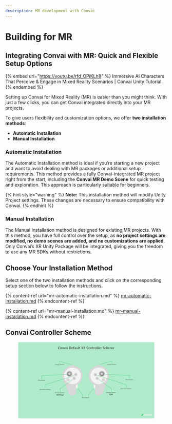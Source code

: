 ```yaml
---
description: MR development with Convai
---
```


# Building for MR

## Integrating Convai with MR: Quick and Flexible Setup Options

{% embed url="https://youtu.be/rfd_OPiKLh8" %}
Immersive AI Characters That Perceive & Engage in Mixed Reality Scenarios | Convai Unity Tutorial
{% endembed %}

Setting up Convai for Mixed Reality (MR) is easier than you might think. With just a few clicks, you can get Convai integrated directly into your MR projects.

To give users flexibility and customization options, we offer **two installation methods**:

* **Automatic Installation**
* **Manual Installation**

### **Automatic Installation**

The Automatic Installation method is ideal if you’re starting a new project and want to avoid dealing with MR packages or additional setup requirements. This method provides a fully Convai-integrated MR project right from the start, including the **Convai MR Demo Scene** for quick testing and exploration. This approach is particularly suitable for beginners.

{% hint style="warning" %}
**Note:** This installation method will modify Unity Project settings. These changes are necessary to ensure compatibility with Convai.
{% endhint %}

### **Manual Installation**

The Manual Installation method is designed for existing MR projects. With this method, you have full control over the setup, as **no project settings are modified, no demo scenes are added, and no customizations are applied**. Only Convai’s XR Unity Package will be integrated, giving you the freedom to use any MR SDKs without restrictions.



## Choose Your Installation Method

Select one of the two installation methods and click on the corresponding setup section below to follow the instructions.

{% content-ref url="mr-automatic-installation.md" %}
[mr-automatic-installation.md](mr-automatic-installation.md)
{% endcontent-ref %}

{% content-ref url="mr-manual-installation.md" %}
[mr-manual-installation.md](mr-manual-installation.md)
{% endcontent-ref %}

## Convai Controller Scheme

<figure><img src="../../../../../.gitbook/assets/ConvaiDefaultXRControllerScheme.png" alt=""><figcaption></figcaption></figure>

